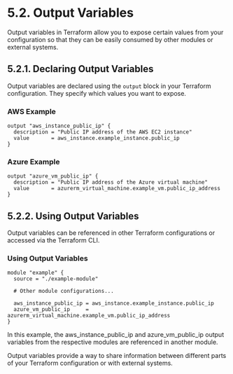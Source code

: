 # 5.2. Output Variables

Output variables in Terraform allow you to expose certain values from your configuration so that they can be easily consumed by other modules or external systems.

## 5.2.1. Declaring Output Variables

Output variables are declared using the `output` block in your Terraform configuration. They specify which values you want to expose.

### AWS Example

```hcl
output "aws_instance_public_ip" {
  description = "Public IP address of the AWS EC2 instance"
  value       = aws_instance.example_instance.public_ip
}
```

### Azure Example

```hcl
output "azure_vm_public_ip" {
  description = "Public IP address of the Azure virtual machine"
  value       = azurerm_virtual_machine.example_vm.public_ip_address
}
```
## 5.2.2. Using Output Variables

Output variables can be referenced in other Terraform configurations or accessed via the Terraform CLI.

### Using Output Variables

```hcl
module "example" {
  source = "./example-module"

  # Other module configurations...

  aws_instance_public_ip = aws_instance.example_instance.public_ip
  azure_vm_public_ip     = azurerm_virtual_machine.example_vm.public_ip_address
}
```
In this example, the aws_instance_public_ip and azure_vm_public_ip output variables from the respective modules are referenced in another module.

Output variables provide a way to share information between different parts of your Terraform configuration or with external systems.
